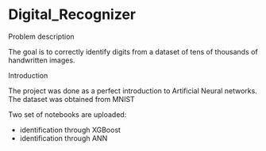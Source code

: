 # Digital_Recognizer

Problem description

The goal is to correctly identify digits from a dataset of tens of thousands of handwritten images.

Introduction

The project was done as a perfect introduction to Artificial Neural networks.
The dataset was obtained from MNIST

Two set of notebooks are uploaded:
- identification through XGBoost 
- identification through ANN
